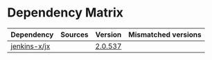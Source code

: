 # Dependency Matrix

Dependency | Sources | Version | Mismatched versions
---------- | ------- | ------- | -------------------
[jenkins-x/jx](https://github.com/jenkins-x/jx.git) |  | [2.0.537](https://github.com/jenkins-x/jx/releases/tag/v2.0.537) | 
